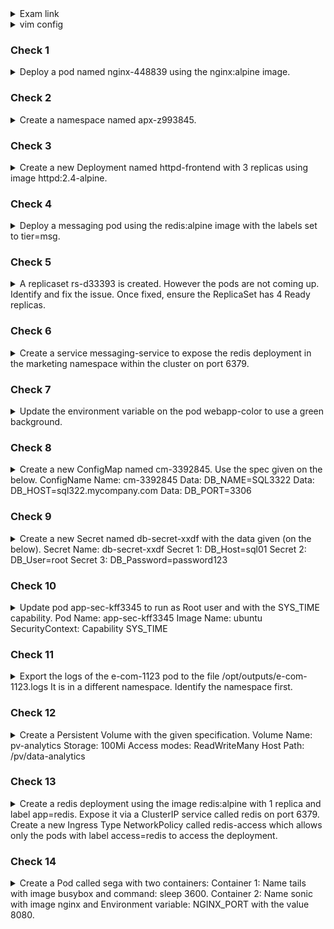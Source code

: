 <details><summary>Exam link</summary>
https://kodekloud.com/topic/mock-exam-1-5/
</p></details>

<details><summary>vim config</summary>
<p>
  
```bash
export dy='--dry-run=client -o yaml' fg='--force --grace-period 0' && \
alias k=kubectl && source <(kubectl completion bash | sed 's/kubectl/k/g') && \
echo "source <(kubectl completion bash)" >> $HOME/.bashrc && \
echo -e 'set et nu sts=2 sw=2 ts=2 ' >> ~/.vimrc
EXPLAINED
set expandtab #never see \t again in your file - expands tab keypresses to space
set number
set softtabstop #of whitespace cols a tab/backspace keypress is worth
set shiftwidth=2 #of whitespace cols a "lvl of indent" is worth
set tabstop=2 #of whitespace cols a tab counts for

```
</p>
</details>

### Check 1 ###
<details><summary>
Deploy a pod named nginx-448839 using the nginx:alpine image.
</summary>
<p>
  
```bash
k run nginx-448839 --image=nginx:alpine
```
</p>
</details>

### Check 2 ###
<details><summary>
Create a namespace named apx-z993845.
</summary>
<p>
  
```bash
k create ns apx-z993845
```
</p>
</details>

### Check 3 ###
<details><summary>
Create a new Deployment named httpd-frontend with 3 replicas using image httpd:2.4-alpine.
</summary>
<p>
  
```bash
k create deploy httpd-frontend --image=httpd:2.4-alpine --replicas=3
```
</p>
</details>

### Check 4 ###
<details><summary>
Deploy a messaging pod using the redis:alpine image with the labels set to tier=msg.
</summary>
<p>
  
```bash
k run messaging --image=redis:alpine --labels=tier=msg
```
</p>
</details>

### Check 5 ###
<details><summary>
A replicaset rs-d33393 is created. However the pods are not coming up. Identify and fix the issue.
Once fixed, ensure the ReplicaSet has 4 Ready replicas.
</summary>
<p>
  
```bash
k edit rs rs-d33393 #delete x's from busyboxXXXXXXX. Then delete all Pods in the rs.
```
</p>
</details>

### Check 6 ###
<details><summary>
Create a service messaging-service to expose the redis deployment in the marketing namespace within the cluster on port 6379.
</summary>
<p>
  
```bash
k expose deploy redis --port=6379 --name messaging-service -n marketing
OR??
k expose deploy redis --name=messaging-service -n marketing --port=6379
```
</p>
</details>

### Check 7 ###
<details><summary>
Update the environment variable on the pod webapp-color to use a green background.
</summary>
<p>
  
```bash
k edit pod webapp-color #Change "pink" to "green"
k delete pod webapp-color $fg
k create -f /tmp/kubectl-edit-___.yaml
```
</p>
</details>

### Check 8 ###
<details><summary>
Create a new ConfigMap named cm-3392845. Use the spec given on the below.
ConfigName Name: cm-3392845
Data: DB_NAME=SQL3322
Data: DB_HOST=sql322.mycompany.com
Data: DB_PORT=3306
</summary>
<p>
  
```bash
k create cm cm-3392845
k edit cm cm-3392845
apiVersion: v1
kind: ConfigMap
metadata:
  name: cm-3392845
data:
  DB_HOST: sql322.mycompany.com
  DB_NAME: SQL3322
  DB_PORT: "3306"
```
</p>
</details>

### Check 9 ###
<details><summary>
Create a new Secret named db-secret-xxdf with the data given (on the below).
Secret Name: db-secret-xxdf
Secret 1: DB_Host=sql01
Secret 2: DB_User=root
Secret 3: DB_Password=password123
</summary>
<p>
  
```bash
k create secret generic db-secret-xxdf --from-literal=DB_Host=sql01 --from-literal=DB_User=root --from-literal=DB_Password=password123
```
</p>
</details>

### Check 10 ###
<details><summary>
Update pod app-sec-kff3345 to run as Root user and with the SYS_TIME capability.
Pod Name: app-sec-kff3345
Image Name: ubuntu
SecurityContext: Capability SYS_TIME
</summary>
<p>
  
```bash
k get pod app-sec-kff3345 -o yaml > 10.yml
vim 10.yml
apiVersion: v1
kind: Pod 
metadata:
  name: app-sec-kff3345
spec:
  securityContext:        #add
    runAsUser: 0          #add
  containers:
  - command:
    - sleep
    - "4800"
    image: ubuntu
    name: ubuntu
    securityContext:      #add
      capabilities:       #add
        add: ["SYS_TIME"] #add
    volumeMounts:
    - mountPath: /var/run/secrets/kubernetes.io/serviceaccount
      name: default-token-79gqh
      readOnly: true
```
</p>
</details>

### Check 11 ###
<details><summary>
Export the logs of the e-com-1123 pod to the file /opt/outputs/e-com-1123.logs
It is in a different namespace. Identify the namespace first.
</summary>
<p>
  
```bash
k get pods -A
k logs -n e-commerce e-com-1123 > /opt/outputs/e-com-1123.logs
```
</p>
</details>

### Check 12 ###
<details><summary>
Create a Persistent Volume with the given specification.
Volume Name: pv-analytics
Storage: 100Mi
Access modes: ReadWriteMany
Host Path: /pv/data-analytics
</summary>
<p>
  
```bash
vim 12.yml
OR
cat << EOF | k apply -f -
apiVersion: v1
kind: PersistentVolume
metadata:
  name: pv-analytics
spec:
  capacity:
    storage: 100Mi
  accessModes:
    - ReadWriteMany
  hostPath:
    path: "/pv/data-analytics"
EOF
OR
k create -f 12.yml
```
</p>
</details>

### Check 13 ###
<details><summary>
Create a redis deployment using the image redis:alpine with 1 replica and label app=redis. Expose it via a ClusterIP service called redis on port 6379. Create a new Ingress Type NetworkPolicy called redis-access which allows only the pods with label access=redis to access the deployment.
</summary>
<p>
  
```bash
k create deploy redis --image=redis:alpine --replicas=1
k expose deploy redis --name=redis --port=6379 --target-port=6379
vim 13_netpol.yml
OR
cat << EOF | k apply -f -
apiVersion: networking.k8s.io/v1
kind: NetworkPolicy
metadata:
  name: redis-access
  namespace: default
spec:
  podSelector:
    matchLabels:
       app: redis
  policyTypes:
  - Ingress
  ingress:
  - from:
    - podSelector:
        matchLabels:
          access: redis
    ports:
     - protocol: TCP
       port: 6379
EOF
OR
k create -f 13_netpol.yml
```
</p>
</details>

### Check 14 ###
<details><summary>
Create a Pod called sega with two containers:
Container 1: Name tails with image busybox and command: sleep 3600.
Container 2: Name sonic with image nginx and Environment variable: NGINX_PORT with the value 8080.
</summary>
<p>
  
```bash
vim 14.yml
OR
cat << EOF | k create -f -
apiVersion: v1
kind: Pod
metadata:
  name: sega
spec:
  containers:
  - image: busybox
    name: tails
    command:
    - sleep
    - "3600"
  - image: nginx
    name: sonic
    env:
    - name: NGINX_PORT
      value: "8080"
EOF
OR
k create -f 14.yml
```
</p>
</details>
